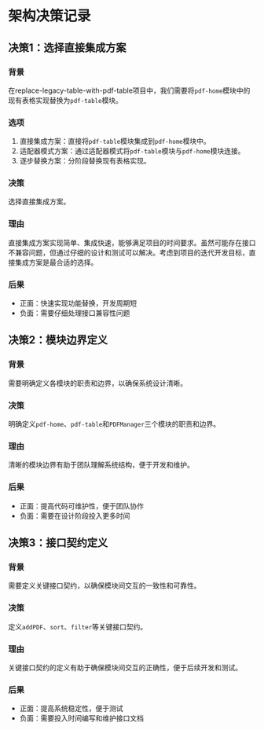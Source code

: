# 架构决策记录

## 决策1：选择直接集成方案

### 背景
在replace-legacy-table-with-pdf-table项目中，我们需要将`pdf-home`模块中的现有表格实现替换为`pdf-table`模块。

### 选项
1. 直接集成方案：直接将`pdf-table`模块集成到`pdf-home`模块中。
2. 适配器模式方案：通过适配器模式将`pdf-table`模块与`pdf-home`模块连接。
3. 逐步替换方案：分阶段替换现有表格实现。

### 决策
选择直接集成方案。

### 理由
直接集成方案实现简单、集成快速，能够满足项目的时间要求。虽然可能存在接口不兼容问题，但通过仔细的设计和测试可以解决。考虑到项目的迭代开发目标，直接集成方案是最合适的选择。

### 后果
- 正面：快速实现功能替换，开发周期短
- 负面：需要仔细处理接口兼容性问题

## 决策2：模块边界定义

### 背景
需要明确定义各模块的职责和边界，以确保系统设计清晰。

### 决策
明确定义`pdf-home`、`pdf-table`和`PDFManager`三个模块的职责和边界。

### 理由
清晰的模块边界有助于团队理解系统结构，便于开发和维护。

### 后果
- 正面：提高代码可维护性，便于团队协作
- 负面：需要在设计阶段投入更多时间

## 决策3：接口契约定义

### 背景
需要定义关键接口契约，以确保模块间交互的一致性和可靠性。

### 决策
定义`addPDF`、`sort`、`filter`等关键接口契约。

### 理由
关键接口契约的定义有助于确保模块间交互的正确性，便于后续开发和测试。

### 后果
- 正面：提高系统稳定性，便于测试
- 负面：需要投入时间编写和维护接口文档